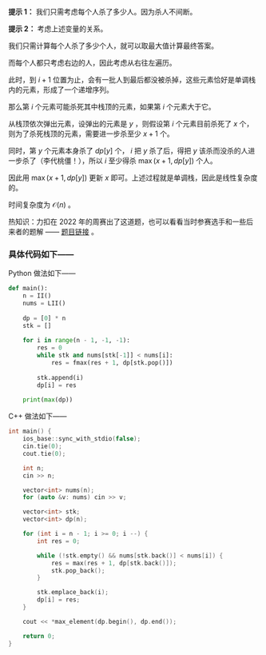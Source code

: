**提示 1：** 我们只需考虑每个人杀了多少人。因为杀人不间断。

**提示 2：** 考虑上述变量的关系。

我们只需计算每个人杀了多少个人，就可以取最大值计算最终答案。

而每个人都只考虑右边的人，因此考虑从右往左遍历。

此时，到 $i+1$ 位置为止，会有一批人到最后都没被杀掉，这些元素恰好是单调栈内的元素，形成了一个递增序列。

那么第 $i$ 个元素可能杀死其中栈顶的元素，如果第 $i$ 个元素大于它。

从栈顶依次弹出元素，设弹出的元素是 $y$ ，则假设第 $i$ 个元素目前杀死了 $x$ 个，则为了杀死栈顶的元素，需要进一步杀至少 $x+1$ 个。

同时，第 $y$ 个元素本身杀了 $dp[y]$ 个， $i$ 把 $y$ 杀了后，得把 $y$ 该杀而没杀的人进一步杀了（李代桃僵！），所以 $i$ 至少得杀 $\max(x+1,dp[y])$ 个人。

因此用 $\max(x+1,dp[y])$ 更新 $x$ 即可。上述过程就是单调栈，因此是线性复杂度的。

时间复杂度为 $\mathcal{O}(n)$ 。

热知识：力扣在 2022 年的周赛出了这道题，也可以看看当时参赛选手和一些后来者的题解 —— [题目链接](https://leetcode.cn/problems/steps-to-make-array-non-decreasing/description/) 。

### 具体代码如下——

Python 做法如下——

```Python []
def main():
    n = II()
    nums = LII()
    
    dp = [0] * n
    stk = []
    
    for i in range(n - 1, -1, -1):
        res = 0
        while stk and nums[stk[-1]] < nums[i]:
            res = fmax(res + 1, dp[stk.pop()])
        
        stk.append(i)
        dp[i] = res
    
    print(max(dp))
```

C++ 做法如下——

```cpp []
int main() {
    ios_base::sync_with_stdio(false);
    cin.tie(0);
    cout.tie(0);

    int n;
    cin >> n;

    vector<int> nums(n);
    for (auto &v: nums) cin >> v;

    vector<int> stk;
    vector<int> dp(n);

    for (int i = n - 1; i >= 0; i --) {
        int res = 0;

        while (!stk.empty() && nums[stk.back()] < nums[i]) {
            res = max(res + 1, dp[stk.back()]);
            stk.pop_back();
        }

        stk.emplace_back(i);
        dp[i] = res;
    }

    cout << *max_element(dp.begin(), dp.end());

    return 0;
}
```